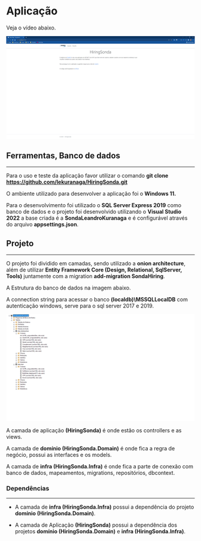 # Aplicação

Veja o vídeo abaixo.

[![YoutubeVideo](HiringSonda/wwwroot/assets/Sonda.png)](https://www.youtube.com/watch?v=pjoMfjlkklA)

## Ferramentas, Banco de dados
 ___   
Para o uso e teste da aplicação favor utilizar o comando **git clone https://github.com/lekuranaga/HiringSonda.git**

O ambiente utilizado para desenvolver a aplicação foi o **Windows 11.**

Para o desenvolvimento foi utilizado o **SQL Server Express 2019** como banco de dados e o projeto foi desenvolvido utilizando o **Visual Studio 2022** a base criada é a **SondaLeandroKuranaga** e é configurável através do arquivo **appsettings.json**.

## Projeto
___

O projeto foi dividido em camadas, sendo utilizado a **onion architecture**, além de utilizar **Entity Framework Core (Design, Relational, SqlServer, Tools)** juntamente com a migration **add-migration SondaHiring**.

A Estrutura do banco de dados na imagem abaixo.

A connection string para acessar o banco **(localdb)\MSSQLLocalDB** com autenticação windows, serve para o sql server 2017 e 2019.

![Diagrama UML](HiringSonda/wwwroot/assets/Banco.png)

A camada de aplicação **(HiringSonda)** é onde estão os controllers e as views.

A camada de **domínio (HiringSonda.Domain)** é onde fica a regra de negócio, possui as interfaces e os models.

A camada de **infra (HiringSonda.Infra)** é onde fica a parte de conexão com banco de dados, mapeamentos, migrations, repositórios, dbcontext.

### Dependências
___

* A camada de **infra (HiringSonda.Infra)** possui a dependência do projeto **domínio (HiringSonda.Domain)**.

* A camada de Aplicação **(HiringSonda)** possui a dependência dos projetos **domínio (HiringSonda.Domain)** e **infra (HiringSonda.Infra)**.
